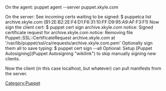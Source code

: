 On the agent: puppet agent --server puppet.xkyle.com

On the server: See incoming certs waiting to be signed: \$ puppetca list
archive.xkyle.com (B1:2E:B2:2E:F4:D1:F6:31:10:FF:D9:95:A9:AF:F3:F1) Now
sign the client cert: \$ puppet cert sign archive.xkyle.com notice:
Signed certificate request for archive.xkyle.com notice: Removing file
Puppet::SSL::CertificateRequest archive.xkyle.com at
'/var/lib/puppet/ssl/ca/requests/archive.xkyle.com.pem' Optionally sign
them all to save typing: \$ puppet cert sign --all Optional: Setup
[Puppet Autosigning](Puppet Autosigning "wikilink") to skip manually
signing new clients.

Now the client (in this case localhost, but whatever) can pull manifests
from the server.

<Category:Puppet>
